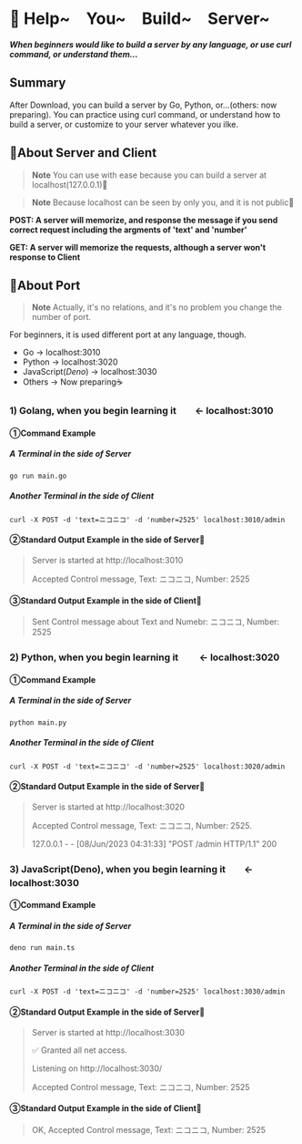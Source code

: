 # 🥳  Help~　You~　Build~　Server~
__*When beginners would like to build a server by any language, or use curl command, or understand them...*__

## Summary
After Download, you can build a server by Go, Python, or...(others: now preparing).
You can practice using curl command, or understand how to build a server, 
or customize to your server whatever you ilke.

## 🐼About Server and Client
> __Note__  You can use with ease because you can build a server at localhost(127.0.0.1)🫶

> __Note__  Because localhost can be seen by only you, and it is not public🤠

**POST: A server will memorize, and response the message if you send correct request including the argments of 'text' and 'number'**

**GET: A server will memorize the requests, although a server won't response to Client**

## 🐸About Port
> __Note__  Actually, it's no relations, and it's no problem you change the number of port.

For beginners, it is used different port at any language, though.

- Go -> localhost:3010
- Python -> localhost:3020
- JavaScript(*Deno*) -> localhost:3030
- Others -> Now preparing☕️

### 1) Golang, when you begin learning it　　<- localhost:3010　　　
#### ①Command Example

##### A Terminal in the side of Server
```
go run main.go 
```

##### Another Terminal in the side of Client
```
curl -X POST -d 'text=ニコニコ' -d 'number=2525' localhost:3010/admin
```

#### ②Standard Output Example in the side of Server🎂
> Server is started at http://localhost:3010
> 
> Accepted Control message, Text: ニコニコ, Number: 2525

#### ③Standard Output Example in the side of Client🎸
> Sent Control message about Text and Numebr: ニコニコ, Number: 2525

### 2) Python, when you begin learning it 　　<- localhost:3020
#### ①Command Example

##### A Terminal in the side of Server
```
python main.py
```

##### Another Terminal in the side of Client
```
curl -X POST -d 'text=ニコニコ' -d 'number=2525' localhost:3020/admin
```

#### ②Standard Output Example in the side of Server🎂
> Server is started at http://localhost:3020
>
> Accepted Control message, Text: ニコニコ, Number: 2525. 
> 
> 127.0.0.1 - - [08/Jun/2023 04:31:33] "POST /admin HTTP/1.1" 200

### 3) JavaScript(Deno), when you begin learning it　　<- localhost:3030　　　
#### ①Command Example

##### A Terminal in the side of Server
```
deno run main.ts
```

##### Another Terminal in the side of Client
```
curl -X POST -d 'text=ニコニコ' -d 'number=2525' localhost:3030/admin
```

#### ②Standard Output Example in the side of Server🎂
> Server is started at http://localhost:3030
> 
> ✅ Granted all net access.
> 
> Listening on http://localhost:3030/
> 
> Accepted Control message, Text: ニコニコ, Number: 2525

#### ③Standard Output Example in the side of Client🎸
> OK, Accepted Control message, Text: ニコニコ, Number: 2525


